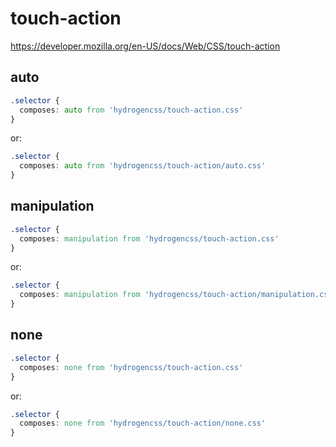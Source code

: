 # touch-action

https://developer.mozilla.org/en-US/docs/Web/CSS/touch-action

## auto
```css
.selector {
  composes: auto from 'hydrogencss/touch-action.css'
}
```

or:
```css
.selector {
  composes: auto from 'hydrogencss/touch-action/auto.css'
}
```

## manipulation
```css
.selector {
  composes: manipulation from 'hydrogencss/touch-action.css'
}
```

or:
```css
.selector {
  composes: manipulation from 'hydrogencss/touch-action/manipulation.css'
}
```

## none
```css
.selector {
  composes: none from 'hydrogencss/touch-action.css'
}
```

or:
```css
.selector {
  composes: none from 'hydrogencss/touch-action/none.css'
}
```

